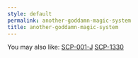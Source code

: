 ```yaml
---
style: default
permalink: another-goddamn-magic-system
title: another-goddamn-magic-system
---
```

You may also like:
[SCP-001-J](http://scp-wiki.net/scp-001-j)
[SCP-1330](http://scp-wiki.net/scp-1330)